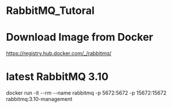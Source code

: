 # RabbitMQ_Tutoral

# Download Image from Docker

https://registry.hub.docker.com/_/rabbitmq/

# latest RabbitMQ 3.10
docker run -it --rm --name rabbitmq -p 5672:5672 -p 15672:15672 rabbitmq:3.10-management

